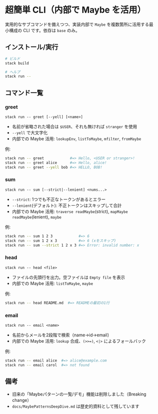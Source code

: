 # 超簡単 CLI（内部で Maybe を活用）

実用的なサブコマンドを備えつつ、実装内部で `Maybe` を複数箇所に活用する最小構成の CLI です。依存は `base` のみ。

## インストール/実行

```bash
# ビルド
stack build

# ヘルプ
stack run --
```

## コマンド一覧

### greet

```
stack run -- greet [--yell] [<name>]
```

- 名前が省略された場合は `$USER`、それも無ければ `stranger` を使用
- `--yell` で大文字化
- 内部での Maybe 活用: `lookupEnv`, `listToMaybe`, `mfilter`, `fromMaybe`

例:

```bash
stack run -- greet            #=> Hello, <USER or stranger>!
stack run -- greet alice      #=> Hello, alice!
stack run -- greet --yell bob #=> HELLO, BOB!
```

### sum

```
stack run -- sum [--strict|--lenient] <nums...>
```

- `--strict`: 1つでも不正なトークンがあるとエラー
- `--lenient`(デフォルト): 不正トークンはスキップして合計
- 内部での Maybe 活用: `traverse readMaybe`(strict), `mapMaybe readMaybe`(lenient), `maybe`

例:

```bash
stack run -- sum 1 2 3            #=> 6
stack run -- sum 1 2 x 3          #=> 6 (xをスキップ)
stack run -- sum --strict 1 2 x 3 #=> Error: invalid number: x
```

### head

```
stack run -- head <file>
```

- ファイルの先頭行を出力。空ファイルは `Empty file` を表示
- 内部での Maybe 活用: `listToMaybe`, `maybe`

例:

```bash
stack run -- head README.md  #=> READMEの最初の1行
```

### email

```
stack run -- email <name>
```

- 名前からメールを2段階で検索（name→id→email）
- 内部での Maybe 活用: `lookup` 合成、`(>>=)`, `<|>` によるフォールバック

例:

```bash
stack run -- email alice  #=> alice@example.com
stack run -- email carol  #=> not found
```

## 備考

- 旧来の「Maybeパターンの一覧/デモ」機能は削除しました（Breaking change）
- `docs/MaybePatternsDeepDive.md` は歴史的資料として残しています
